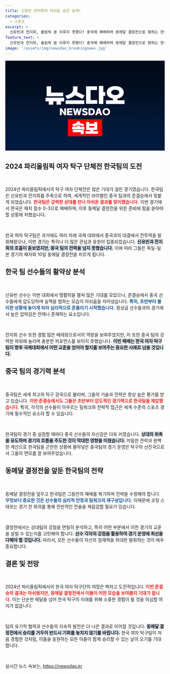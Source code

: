```yaml
---
title: 신유빈 전지희의 아쉬운 순간 공개!
categories:
  - 스포츠
excerpt: >
  신유빈과 전지희, 올림픽 꿈 이루지 못했다! 중국에 패배하며 동메달 결정전으로 향하는 한국 탁구팀, 그들의 아쉬운 순간을 전합니다.
feature_text: >
  신유빈과 전지희, 올림픽 꿈 이루지 못했다! 중국에 패배하며 동메달 결정전으로 향하는 한국 탁구팀, 그들의 아쉬운 순간을 전합니다.
image: '/assets/img/newsdao_breakingnews.jpg'
---
```


<p><img src="/assets/img/newsdao_breakingnews.jpg" alt="pcversion 속보" /></p>

<h2 data-ke-size="size26">2024 파리올림픽 여자 탁구 단체전 한국팀의 도전</h2>

<p data-ke-size="size16">&nbsp;</p>

<p data-ke-size="size16">2024년 파리올림픽에서의 탁구 여자 단체전은 많은 기대가 걸린 경기였습니다. 한국팀은 신유빈과 전지희를 주축으로 하여, 세계적인 라이벌인 중국 팀과의 준결승에서 맞붙게 되었습니다. <b><span style="color: #ee2323;">한국팀은 강력한 상대를 만나 아쉬운 결과를 맞이했습니다.</span></b> 이번 경기에서 한국은 매치 점수 0-3으로 패배하며, 이후 동메달 결정전을 위한 준비에 힘을 쏟아야 할 상황에 처했습니다.</p>

<p data-ke-size="size16">&nbsp;</p>

<p data-ke-size="size16">한국 여자 탁구팀은 과거에도 여러 차례 국제 대회에서 중국과의 대결에서 전투력을 발휘해왔으나, 이번 경기는 특히나 더 많은 관심과 응원이 집중되었습니다. <b><span style="background-color: #21538527;">신유빈과 전지희의 호흡이 돋보였지만, 중국 팀의 전력을 넘지 못했습니다.</span></b> 이에 따라 그들은 독일-일본 경기의 패자와 10일 동메달 결정전을 치르게 됩니다.</p>

<h2 data-ke-size="size26">한국 팀 선수들의 활약상 분석</h2>

<p data-ke-size="size16">&nbsp;</p>

<p data-ke-size="size16">신유빈 선수는 이번 대회에서 맹활약을 펼쳐 많은 기대를 모았으나, 준결승에서 중국 선수들에게 압도당하며 실책을 범하는 모습이 아쉬움을 자아냈습니다. <b><span style="color: #1a5490;">특히, 초반부터 불리한 상황에 놓이게 되자 심리적으로 흔들리기 시작했습니다.</span></b> 정상급 선수들과의 경기에서 높은 압박감은 언제나 존재하는 요소입니다.</p>

<p data-ke-size="size16">&nbsp;</p>

<p data-ke-size="size16">전지희 선수 또한 경험 많은 베테랑으로서의 역량을 보여주었지만, 이 또한 중국 팀의 강력한 파워에 눌리며 충분한 퍼포먼스를 보이지 못했습니다. <b><span style="background-color: #21538527;">이번 패배는 한국 여자 탁구팀이 향후 국제대회에서 어떤 교훈을 얻어야 할지를 보여주는 중요한 사례로 남을 것입니다.</span></b></p>

<h2 data-ke-size="size26">중국 팀의 경기력 분석</h2>

<p data-ke-size="size16">&nbsp;</p>

<p data-ke-size="size16">중국팀은 세계 최고의 탁구 강국으로 불리며, 그들의 기술과 전략은 항상 높은 평가를 받고 있습니다. <b><span style="color: #ee2323;">이번 준결승에서도 그들은 초반부터 압도적인 경기력으로 한국팀을 제압했습니다.</span></b> 특히, 각각의 선수들이 아우르는 팀워크와 전략적 접근은 세계 수준의 스포츠 경기에 필수적인 요소라 할 수 있습니다.</p>

<p data-ke-size="size16">&nbsp;</p>

<p data-ke-size="size16">한국팀이 경기 중 실점할 때마다 중국 선수들의 자신감은 더욱 커졌습니다. <b><span style="background-color: #21538527;">상대의 위축을 유도하며 경기의 흐름을 주도한 것이 막대한 영향을 미쳤습니다.</span></b> 치밀한 전략과 완벽한 계산으로 한국팀을 곤란한 상황에 몰아넣은 중국팀의 경기 운영은 탁구의 선진국으로서 그들의 면모를 잘 보여주었습니다.</p>

<h2 data-ke-size="size26">동메달 결정전을 앞둔 한국팀의 전략</h2>

<p data-ke-size="size16">&nbsp;</p>

<p data-ke-size="size16">동메달 결정전을 앞두고 한국팀은 그동안의 패배를 복기하며 전략을 수정해야 합니다. <b><span style="color: #1a5490;">무엇보다 중요한 것은 선수들의 심리적 안정과 팀워크의 재구성입니다.</span></b> 이때문에 코칭 스태프는 경기 전 회의를 통해 전반적인 전술을 재점검할 필요가 있습니다.</p>

<p data-ke-size="size16">&nbsp;</p>

<p data-ke-size="size16">결정전에서는 상대팀의 강점을 면밀히 분석하고, 특히 어떤 부분에서 이전 경기의 교훈을 살릴 수 있는지를 고민해야 합니다. <b><span style="background-color: #21538527;">선수 각자의 강점을 활용하여 경기 운영에 최선을 다해야 할 것입니다.</span></b> 따라서, 모든 선수들이 자신의 잠재력을 최대한 발휘하는 것이 매우 중요합니다.</p>

<h2 data-ke-size="size26">결론 및 전망</h2>

<p data-ke-size="size16">&nbsp;</p>

<p data-ke-size="size16">2024년 파리올림픽에서의 한국 여자 탁구단의 여정은 벅차고 도전적입니다. <b><span style="color: #ee2323;">이번 준결승의 결과는 아쉬웠지만, 동메달 결정전에서 이들이 어떤 모습을 보여줄지 기대가 됩니다.</span></b> 이는 단순한 메달을 넘어 한국 탁구의 미래를 위해 소중한 경험이 될 것을 의심할 여지가 없습니다.</p>

<p data-ke-size="size16">&nbsp;</p>

<p data-ke-size="size16">팀의 유기적 협력과 선수들의 지속적 발전은 더 나은 결과로 이어질 것입니다. <b><span style="background-color: #21538527;">동메달 결정전에서 승리를 거두어 반드시 기회를 놓치지 않기를 바랍니다.</span></b> 한국 여자 탁구팀이 처음 경험한 것처럼, 이들을 응원하는 모든 이들이 함께 승리할 수 있는 날이 오기를 기대합니다.</p>

<p data-ke-size="size16">&nbsp;</p>
실시간 뉴스 속보는, <a href="https://newsdao.kr" rel="dofollow">https://newsdao.kr</a>


